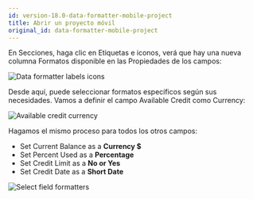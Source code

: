 ```yaml
---
id: version-18.0-data-formatter-mobile-project
title: Abrir un proyecto móvil
original_id: data-formatter-mobile-project
---
```


En Secciones, haga clic en Etiquetas e iconos, verá que hay una nueva columna Formatos disponible en las Propiedades de los campos:

![Data formatter labels icons](assets/en/data-formatter/data-formatter-labels-icons.png)

Desde aquí, puede seleccionar formatos específicos según sus necesidades. Vamos a definir el campo Available Credit como Currency:

![Available credit currency](assets/en/data-formatter/available-credit-currency.png)

Hagamos el mismo proceso para todos los otros campos:

* Set Current Balance as a **Currency $**
* Set Percent Used as a **Percentage**
* Set Credit Limit as a **No or Yes**
* Set Credit Date as a **Short Date**

![Select field formatters](assets/en/data-formatter/select-field-formatters.png)
